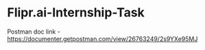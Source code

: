 # Flipr.ai-Internship-Task

Postman doc link - https://documenter.getpostman.com/view/26763249/2s9YXe95MJ

